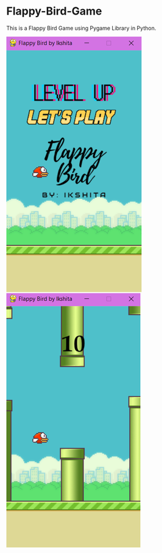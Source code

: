 # Flappy-Bird-Game
This is a Flappy Bird Game using Pygame Library in Python.

<img src="https://github.com/Ikshita23/Flappy-Bird-Game/blob/main/gallery/Screenshot%201.png">

<img src="https://github.com/Ikshita23/Flappy-Bird-Game/blob/main/gallery/Screenshot%202.png">
